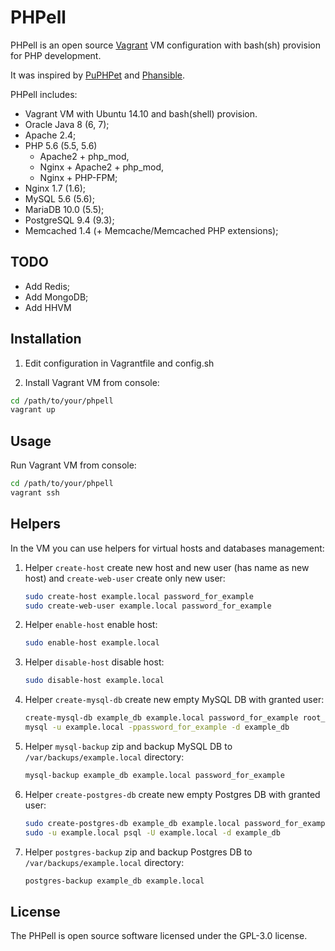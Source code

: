 PHPell
======

PHPell is an open source [Vagrant](https://www.vagrantup.com) VM configuration with bash(sh) provision for PHP development.

It was inspired by [PuPHPet](http://puphpet.com) and [Phansible](http://phansible.com).

PHPell includes:

* Vagrant VM with Ubuntu 14.10 and bash(shell) provision.
* Oracle Java 8 (6, 7);
* Apache 2.4;
* PHP 5.6 (5.5, 5.6)
    * Apache2 + php_mod,
    * Nginx + Apache2 + php_mod,
    * Nginx + PHP-FPM;
* Nginx 1.7 (1.6);
* MySQL 5.6 (5.6);
* MariaDB 10.0 (5.5);
* PostgreSQL 9.4 (9.3);
* Memcached 1.4 (+ Memcache/Memcached PHP extensions);

TODO
----

* Add Redis;
* Add MongoDB;
* Add HHVM

Installation
------------

1. Edit configuration in Vagrantfile and config.sh

2. Install Vagrant VM from console:

```bash
cd /path/to/your/phpell
vagrant up
```

Usage
-----

Run Vagrant VM from console:

```bash
cd /path/to/your/phpell
vagrant ssh
```

Helpers
-------

In the VM you can use helpers for virtual hosts and databases management:

1. Helper `create-host` create new host and new user (has name as new host) and `create-web-user` create only new user:
    
    ```bash
    sudo create-host example.local password_for_example
    sudo create-web-user example.local password_for_example
    ```

2. Helper `enable-host` enable host:

    ```bash
    sudo enable-host example.local
    ```

3. Helper `disable-host` disable host:

    ```bash
    sudo disable-host example.local
    ```

4. Helper `create-mysql-db` create new empty MySQL DB with granted user:

    ```bash
    create-mysql-db example_db example.local password_for_example root_password
    mysql -u example.local -ppassword_for_example -d example_db
    ```

5. Helper `mysql-backup` zip and backup MySQL DB to `/var/backups/example.local` directory:

    ```bash
    mysql-backup example_db example.local password_for_example
    ```

6. Helper `create-postgres-db` create new empty Postgres DB with granted user:

    ```bash
    sudo create-postgres-db example_db example.local password_for_example
    sudo -u example.local psql -U example.local -d example_db
    ```

7. Helper `postgres-backup` zip and backup Postgres DB to `/var/backups/example.local` directory:

    ```bash
    postgres-backup example_db example.local
    ```

License
-------

The PHPell is open source software licensed under the GPL-3.0 license.
